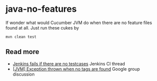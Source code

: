 # java-no-features

If wonder what would Cucumber JVM do when there are no feature files found at all.
Just run these cukes by

    mvn clean test

## Read more

  - [Jenkins fails if there are no testcases](http://jenkins-ci.361315.n4.nabble.com/Jenkins-fails-if-there-are-no-testcases-td3899185.html) Jenkins CI thread 
  - [[JVM] Exception thrown when no tags are found](https://groups.google.com/forum/#!topic/cukes/wZo0FTQJrVA) Google group discussion
